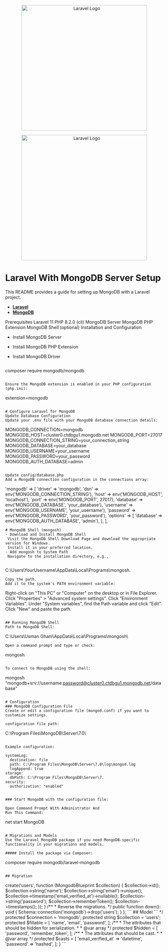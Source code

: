 <p align="center"><a href="https://laravel.com" target="_blank"><img src="https://webimages.mongodb.com/_com_assets/cms/kuyjf3vea2hg34taa-horizontal_default_slate_blue.svg" width="400" alt="Laravel Logo"><p align="center"><a href="https://laravel.com" target="_blank"><img src="https://raw.githubusercontent.com/laravel/art/master/logo-lockup/5%20SVG/2%20CMYK/1%20Full%20Color/laravel-logolockup-cmyk-red.svg" width="400" alt="Laravel Logo"></a></p></a></p>

# Laravel With MongoDB Server Setup
This README provides a guide for setting up MongoDB with a Laravel project.

- **[Laravel]()**
- **[MongoDB]()**

Prerequisites
Laravel 11
PHP 8.2.0 (cli)
MongoDB Server
MongoDB PHP Extension
MongoDB Shell (optional)
Installation and Configuration
- Install MongoDB Server
- Install MongoDB PHP Extension
- Install MongoDB Driver


  ```
composer require mongodb/mongodb
  ```

Ensure the MongoDB extension is enabled in your PHP configuration (php.ini):
  ```
extension=mongodb
  ```

# Configure Laravel for MongoDB
Update Database Configuration
Update your .env file with your MongoDB database connection details:

```
MONGODB_CONNECTION=mongodb
MONGODB_HOST=cluster0.ctdbgu1.mongodb.net
MONGODB_PORT=27017
MONGODB_CONNECTION_STRING=your_connection_string
MONGODB_DATABASE=your_database
MONGODB_USERNAME=your_username
MONGODB_PASSWORD=your_password
MONGODB_AUTH_DATABASE=admin
```

Update config/database.php
Add a MongoDB connection configuration in the connections array:

```
'mongodb' => [
            'driver'   => 'mongodb',
            'dsn'      => env('MONGODB_CONNECTION_STRING'),
            'host'     => env('MONGODB_HOST', 'localhost'),
            'port'     => env('MONGODB_PORT', 27017),
            'database' => env('MONGODB_DATABASE', 'your_database'),
            'username' => env('MONGODB_USERNAME', 'your_username'),
            'password' => env('MONGODB_PASSWORD', 'your_password'),
            'options'  => [
                'database' => env('MONGODB_AUTH_DATABASE', 'admin'),
            ],
        ],   
  ```
# MongoDB Shell (mongosh)
- Download and Install MongoDB Shell
   Visit the MongoDB Shell Download Page and download the appropriate version for Windows.
   Install it in your preferred location.
- Add mongosh to System Path
   Navigate to the installation directory, e.g.,


  ```
C:\Users\YourUsername\AppData\Local\Programs\mongosh.
  ```
Copy the path.
Add it to the system's PATH environment variable:
  ```
Right-click on "This PC" or "Computer" on the desktop or in File Explorer.
Click "Properties" > "Advanced system settings".
Click "Environment Variables".
Under "System variables", find the Path variable and click "Edit".
Click "New" and paste the path.
  ```

## Running MongoDB Shell
Path to MongoDB Shell:
  ```
C:\Users\Usman Ghani\AppData\Local\Programs\mongosh\
  ```
Open a command prompt and type or check:
  ```
mongosh
  ```

To connect to MongoDB using the shell:
  ```
mongosh "mongodb+srv://username:password@cluster0.ctdbgu1.mongodb.net/database"
  ```

# Configuration
### MongoDB Configuration File
Create or edit a configuration file (mongod.conf) if you want to customize settings.

configuration file path:
  ```
C:\Program Files\MongoDB\Server\7.0\
  ```

Example configuration:
  ```
    systemLog:
      destination: file
      path: C:\Program Files\MongoDB\Server\7.0\log\mongod.log
      logAppend: true
    storage:
      dbPath: C:\Program Files\MongoDB\Server\7.
    security:
      authorization: "enabled"
  ```

### Start MongoDB with the configuration file:

Open Command Prompt With Administrator And
Run This Command:
  ```
net start MongoDB
  ```

# Migrations and Models
Use the Laravel MongoDB package if you need MongoDB-specific functionality in your migrations and models.

##### Install the package via Composer:

  ```
composer require mongodb/laravel-mongodb
  ```

## Migration

  ```
<?php

use Illuminate\Database\Migrations\Migration;
use MongoDB\Laravel\Schema\Blueprint as MongodbBlueprint;
use Illuminate\Support\Facades\Schema;

return new class extends Migration
{
    /**
     * Run the migrations.
     */
    public function up(): void
    {
        Schema::connection('mongodb')->create('users', function (MongodbBlueprint $collection) {
            $collection->id();
            $collection->string('name');
            $collection->string('email')->unique();
            $collection->timestamp('email_verified_at')->nullable();
            $collection->string('password');
            $collection->rememberToken();
            $collection->timestamps();
        });
    }

    /**
     * Reverse the migrations.
     */
    public function down(): void
    {
        Schema::connection('mongodb')->drop('users');
    }
};
  ```
## Model

  ```
<?php

namespace App\Models;

use Illuminate\Database\Eloquent\Factories\HasFactory;
use Illuminate\Foundation\Auth\User as Authenticatable;
use Illuminate\Notifications\Notifiable;
use Laravel\Sanctum\HasApiTokens;

class User extends Authenticatable
{
    use HasApiTokens, HasFactory, Notifiable;

    /**
     * The attributes that are mass assignable.
     *
     * @var array<int, string>
     */
    protected $connection = 'mongodb';
    protected string $collection = 'users';
    protected $fillable = [
        'name',
        'email',
        'password',
    ];

    /**
     * The attributes that should be hidden for serialization.
     *
     * @var array<int, string>
     */
    protected $hidden = [
        'password',
        'remember_token',
    ];

    /**
     * The attributes that should be cast.
     *
     * @var array<string, string>
     */
    protected $casts = [
        'email_verified_at' => 'datetime',
        'password' => 'hashed',
    ];
}
  ```

